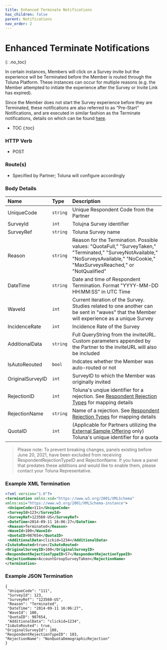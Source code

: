 ```yaml
---
title: Enhanced Terminate Notifications
has_children: false
parent: Notifications
nav_order: 2
---
```



# Enhanced Terminate Notifications
{: .no_toc}

In certain instances, Members will click on a Survey invite but the experience will be Terminated before the Member is routed through the Toluna Platform. These instances can occur for multiple reasons (e.g. the Member attempted to initiate the experience after the Survey or Invite Link has expired). 

Since the Member does not start the Survey experience before they are Terminated, these notifications are also referred to as "Pre-Start" Notifications, and are executed in similar fashion as the Terminate notifications, details on which can be found [here](/notifications/memberstatus.html#terminates).

* TOC
{:toc}


### HTTP Verb

- POST

### Route(s)

- Specified by Partner; Toluna will configure accordingly

### Body Details

| Name | Type | Description |
| :--- | :--- | :--- |
| UniqueCode | ```string``` | Unique Respondent Code from the Partner |
| SurveyId | ```int``` | Tolujna Survey identifier |
| SurveyRef | ```string``` | Toluna Survey name |
| Reason | ```string``` | Reason for the Termination. Possible values: "QuotaFull," "SurveyTaken," "Terminated," "SurveyNotAvailable," "NoSurveysAvailable," "NoCookie," "MaxSurveysReached," or "NotQualified" |
| DateTime | ```string``` | Date and time of Respondent Termination. Format "YYYY-MM-DD HH:MM:SS" in UTC Time |
| WaveId | ```int``` | Current iteration of the Survey. Studies related to one another can be sent in "waves" that the Member will experience as a unique Survey |
| IncidenceRate | ```int``` | Incidence Rate of the Survey |
| AdditionalData | ```string``` | Full QueryString from the inviteURL. Custom parameters appended by the Partner to the inviteURL will also be included |
| IsAutoReouted | ```bool``` | Indcates whether the Member was auto-routed or not |
| OriginalSurveyID | ```int``` | SurveyID to which the Member was originally invited |
| RejectionID | ```int``` | Toluna's unqiue identifier for a rejection. See [Respondent Rejection Types](/mapping/referencedataapi/rejectiontypes.html) for mapping details |
| RejectionName | ```string``` | Name of a rejection. See [Respondent Rejection Types](/mapping/referencedataapi/rejectiontypes.html) for mapping details |
| QuotaID | ```int``` | (Applicable for Partners utilizing the [External Sample Offering](/externalsample/) only) Toluna's unique identifier for a quota |

> Please note: To prevent breaking changes, panels existing before June 20, 2021, have been excluded from receiving RespondentRejectionTypeID and RejectionName. If you have a panel that predates these additions and would like to enable them, please contact your Toluna Representative.

### Example XML Termination
```xml
<?xml version="1.0"?>
<termination xmlns:xsd="https://www.w3.org/2001/XMLSchema"
xmlns:xsi="https://www.w3.org/2001/XMLSchema-instance">
 <UniqueCode>111</UniqueCode>
 <SurveyId>123</SurveyId>
 <SurveyRef>123560-US</SurveyRef>
 <DateTime>2014-09-11 16:06:27</DateTime>
 <Reason>Terminated</Reason>
 <WaveId>100</WaveId>
 <QuotaID>987654</QuotaID>
 <AdditionalData>clickid=1234</AdditionalData>
<IsAutoRouted>true</IsAutoRouted>
<OriginalSurveyID>100</OriginalSurveyID>
<RespondentRejectionTypeID>57</RespondentRejectionTypeID>
<RejectionName>AccountGroupSurveyTaken</RejectionName>
</termination>
```

### Example JSON Termination
```plaintext
{
 "UniqueCode": "111",
 "SurveyId": 123,
 "SurveyRef": "123560-US",
 "Reason": "Terminated",
 "DateTime": "2014-09-11 16:06:27",
 "WaveId": 100,
 "QuotaID": 987654,
 "AdditionalData": "clickid=1234",
"IsAutoRouted": true,
"OriginalSurveyId": 100,
"RespondentRejectionTypeID": 103,
"RejectionName": "NonQuotaDemographicRejection"
}
```

